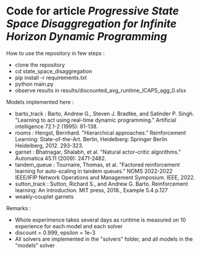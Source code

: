 # Code for article *Progressive State Space Disaggregation for Infinite Horizon Dynamic Programming*


How to use the repository in few steps :
- clone the repository
- cd state_space_disaggregation
- pip install -r requirements.txt
- python main.py
- observe results in results/discounted_avg_runtime_ICAPS_agg_0.xlsx

Models implemented here :
- barto_track : Barto, Andrew G., Steven J. Bradtke, and Satinder P. Singh. "Learning to act using real-time dynamic programming." Artificial intelligence 72.1-2 (1995): 81-138.
- rooms : Hengst, Bernhard. "Hierarchical approaches." Reinforcement Learning: State-of-the-Art. Berlin, Heidelberg: Springer Berlin Heidelberg, 2012. 293-323.
- garnet : Bhatnagar, Shalabh, et al. "Natural actor–critic algorithms." Automatica 45.11 (2009): 2471-2482.
- tandem_queue : Tournaire, Thomas, et al. "Factored reinforcement learning for auto-scaling in tandem queues." NOMS 2022-2022 IEEE/IFIP Network Operations and Management Symposium. IEEE, 2022.
- sutton_track : Sutton, Richard S., and Andrew G. Barto. Reinforcement learning: An introduction. MIT press, 2018., Example 5.4 p.127
- weakly-couplet garnets

Remarks :
- Whole experimence takes several days as runtime is measured on 10 experience for each model and each solver
- discount = 0.999, epsilon = 1e-3
- All solvers are implemented in the "solvers" folder, and all models in the "models" solver
